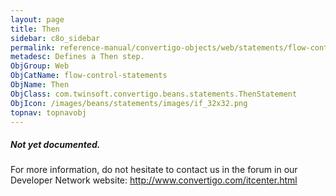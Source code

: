 ```yaml
---
layout: page
title: Then
sidebar: c8o_sidebar
permalink: reference-manual/convertigo-objects/web/statements/flow-control-statements/then/
metadesc: Defines a Then step.
ObjGroup: Web
ObjCatName: flow-control-statements
ObjName: Then
ObjClass: com.twinsoft.convertigo.beans.statements.ThenStatement
ObjIcon: /images/beans/statements/images/if_32x32.png
topnav: topnavobj
---
```

##### Not yet documented.
For more information, do not hesitate to contact us in the forum in our Developer Network website: http://www.convertigo.com/itcenter.html
